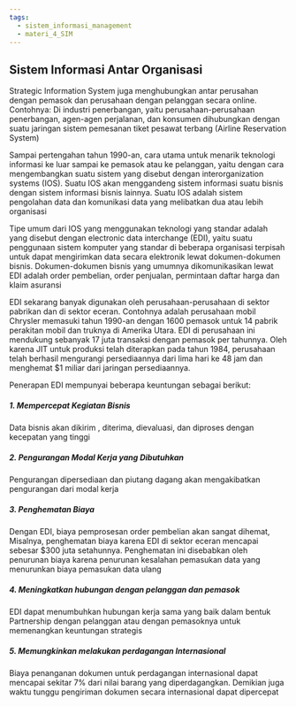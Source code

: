```yaml
---
tags:
  - sistem_informasi_management
  - materi_4_SIM
---
```

## Sistem Informasi Antar Organisasi

Strategic Information System juga menghubungkan antar perusahan dengan pemasok dan perusahaan dengan pelanggan secara online. Contohnya:
Di industri penerbangan, yaitu perusahaan-perusahaan penerbangan, agen-agen perjalanan, dan konsumen dihubungkan dengan suatu jaringan sistem pemesanan tiket pesawat terbang (Airline Reservation System)

Sampai pertengahan tahun 1990-an, cara utama untuk menarik teknologi informasi ke luar sampai ke pemasok atau ke pelanggan, yaitu dengan cara mengembangkan suatu sistem yang disebut dengan interorganization systems (IOS). Suatu IOS akan menggandeng sistem informasi suatu bisnis dengan sistem informasi bisnis lainnya. Suatu IOS adalah sistem pengolahan data dan komunikasi data yang melibatkan dua atau lebih organisasi

Tipe umum dari IOS yang menggunakan teknologi yang standar adalah yang disebut dengan electronic data interchange (EDI), yaitu suatu penggunaan sistem komputer yang standar di beberapa organisasi terpisah untuk dapat mengirimkan data secara elektronik lewat dokumen-dokumen bisnis. Dokumen-dokumen bisnis yang umumnya dikomunikasikan lewat EDI adalah order pembelian, order penjualan, permintaan daftar harga dan klaim asuransi

EDI sekarang banyak digunakan oleh perusahaan-perusahaan di sektor pabrikan dan di sektor eceran. Contohnya adalah perusahaan mobil Chrysler memasuki tahun 1990-an dengan 1600 pemasok untuk 14 pabrik perakitan mobil dan truknya di Amerika Utara. EDI di perusahaan ini mendukung sebanyak 17 juta transaksi dengan pemasok per tahunnya. Oleh karena JIT untuk produksi telah diterapkan pada tahun 1984, perusahaan telah berhasil mengurangi persediaannya dari lima hari ke 48 jam dan menghemat $1 miliar dari jaringan persediaannya.

Penerapan EDI mempunyai beberapa keuntungan sebagai berikut:

##### 1. Mempercepat Kegiatan Bisnis
Data bisnis akan dikirim , diterima, dievaluasi, dan diproses dengan kecepatan yang tinggi

##### 2. Pengurangan Modal Kerja yang Dibutuhkan
Pengurangan dipersediaan dan piutang dagang akan mengakibatkan pengurangan dari modal kerja

##### 3. Penghematan Biaya
Dengan EDI, biaya pemprosesan order pembelian akan sangat dihemat, Misalnya, penghematan biaya karena EDI di sektor eceran mencapai sebesar $300 juta setahunnya. Penghematan ini disebabkan oleh penurunan biaya karena penurunan kesalahan pemasukan data yang menurunkan biaya pemasukan data ulang

##### 4. Meningkatkan hubungan dengan pelanggan dan pemasok
EDI dapat menumbuhkan hubungan kerja sama yang baik dalam bentuk Partnership dengan pelanggan atau dengan pemasoknya untuk memenangkan keuntungan strategis

##### 5. Memungkinkan melakukan perdagangan Internasional
Biaya penanganan dokumen untuk perdagangan internasional dapat mencapai sekitar 7% dari nilai barang yang diperdagangkan. Demikian juga waktu tunggu pengiriman dokumen secara internasional dapat dipercepat


